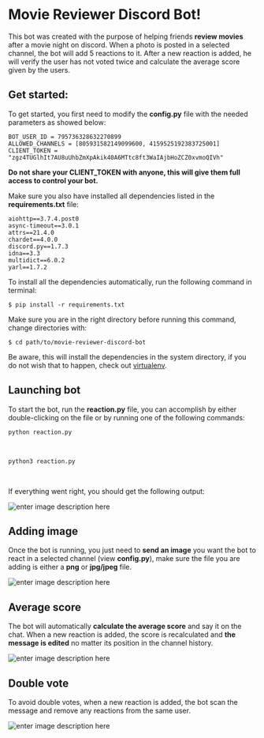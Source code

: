 # Movie Reviewer Discord Bot!

This bot was created with the purpose of helping friends **review movies** after a movie night on discord. When a photo is posted in a selected channel, the bot will add 5 reactions to it. After a new reaction is added, he will verify the user has not voted twice and calculate the average score given by the users.

## Get started:
To get started, you first need to modify the **<span>config</span>.py** file with the needed parameters as showed below:

    BOT_USER_ID = 795736328632270899
    ALLOWED_CHANNELS = [805931582149099600, 4159525192383725001]
    CLIENT_TOKEN = "zgz4TUGlhIt7AU8uUhbZmXpAkik40A6MTtc8ft3WaIAjbHoZCZ0xvmoQIVh"

**Do not share your CLIENT_TOKEN with anyone, this will give them full access to control your bot.**
<br>

Make sure you also have installed all dependencies listed in the **requirements.txt** file:

    aiohttp==3.7.4.post0
    async-timeout==3.0.1
    attrs==21.4.0
    chardet==4.0.0
    discord.py==1.7.3
    idna==3.3
    multidict==6.0.2
    yarl==1.7.2

To install all the dependencies automatically, run the following command in terminal:

    $ pip install -r requirements.txt

Make sure you are in the right directory before running this command, change directories with:

    $ cd path/to/movie-reviewer-discord-bot
Be aware, this will install the dependencies in the system directory, if you do not wish that to happen, check out [virtualenv](https://packaging.python.org/en/latest/guides/installing-using-pip-and-virtual-environments/).

## Launching bot
To start the bot, run the **<span>reaction.py</span>** file, you can accomplish by either double-clicking on the file or by running one of the following commands:

    python reaction.py
</br>

    python3 reaction.py
</br>

If everything went right, you should get the following output:

![enter image description here](https://s7.gifyu.com/images/launching_bot_cropped.gif)

## Adding image
 Once the bot is running, you just need to **send an image** you want the bot to react in a selected channel (view **<span>config</span>.py**), make sure the file you are adding is either a **png** or **jpg/jpeg** file.
 </br>

 ![enter image description here](https://s7.gifyu.com/images/sending_pic_bot_gif.gif)
## Average score
The bot will automatically **calculate the average score** and say it on the chat. When a new reaction is added, the score is recalculated and **the message is edited** no matter its position in the channel history.
</br>

![enter image description here](https://s7.gifyu.com/images/calculating_average_bot.gif)
## Double vote
To avoid double votes, when a new reaction is added, the bot scan the message and remove any reactions from the same user.
</br>

![enter image description here](https://s7.gifyu.com/images/double_vote_bot.gif)
